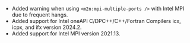 - Added warning when using `<m2n:mpi-multiple-ports />` with Intel MPI due to frequent hangs.
- Added support for Intel oneAPI C/DPC++/C++/Fortran Compilers icx, icpx, and ifx version 2024.2.
- Added support for Intel MPI version 2021.13.
